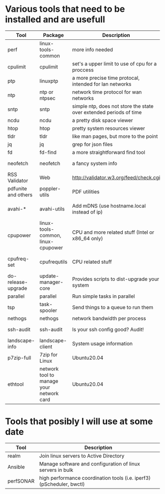 Various tools that need to be installed and are usefull
=======================================================

|Tool|Package|Description|Distribution|
|----|-------|-----------|------------|
|perf|linux-tools-common|more info needed|Ubuntu18.04|
|cpulimit|cpulimit|set's a upper limit to use of cpu for a proccess|Ubuntu18.04|
|ptp|linuxptp|a more precise time protocal, intended for lan networks|Ubuntu18.04|
|ntp|ntp or ntpsec|network time protocol for wan networks|Ubuntu18.04|
|sntp|sntp|simple ntp, does not store the state over extended periods of time|Ubuntu18.04|
|ncdu|ncdu|a pretty disk space viewer|Ubuntu18.04|
|htop|htop|pretty system resources viewer|Ubuntu18.04|
|tldr|tldr|like man pages, but more to the point|Ubuntu18.04|
|jq|jq|grep for json files|Ubuntu18.04|
|fd|fd-find|a more straightforward find tool|Ubuntu20.04|
|neofetch|neofetch|a fancy system info|debian 9 stretch|
|RSS Validator|Web|http://validator.w3.org/feed/check.cgi|any|
|pdfunite and others|poppler-utils|PDF utilities|Ubuntu20.04|
|avahi-\*|avahi-utils|Add mDNS (use hostname.local instead of ip)|Ubuntu20.04, Debian 9 Stretch|
|cpupower|linux-tools-common, linux-cpupower|CPU and more related stuff (Intel or x86_64 only)|ubuntu20.04, Debian 9 Stretch|
|cpufreq-set|cpufrequtils|CPU related stuff|Ubuntu20.04, Debian 9 Stretch|
|do-release-upgrade|update-manager-core|Provides scripts to dist-upgrade your system|Ubuntu18.04|
|parallel|parallel|Run simple tasks in parallel|Ubuntu20.04|
|tsp|task-spooler|Send things to a queue to run them|Ubuntu20.04|
|nethogs|nethogs|network bandwidth per process|Ubuntu20.04|
|ssh-audit|ssh-audit|Is your ssh config good? Audit!|Raspbian 10 buster|
|landscape-info|landscape-client|System usage information|Ubuntu20.04|
|p7zip-full|7zip for Linux|Ubuntu20.04|
|ethtool|network tool to manage your network card|Ubuntu20.04|

Tools that posibly I will use at some date
==========================================

|Tool|Description|
|----|-----------|
|realm|Join linux servers to Active Directory|
|Ansible|Manage software and configuration of linux servers in bulk|
|perfSONAR|high performance coordination tools (i.e. iperf3) (pScheduler, bwctl)|
